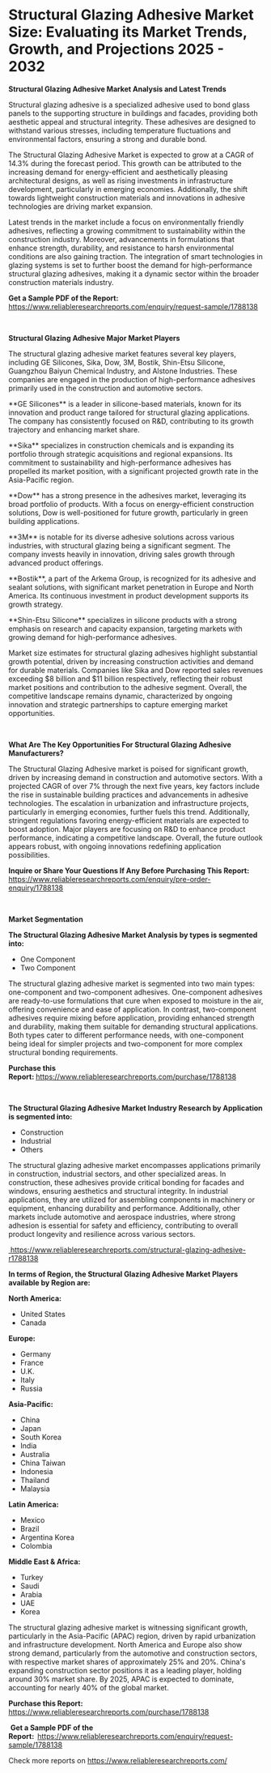 <p><h1>Structural Glazing Adhesive Market Size: Evaluating its Market Trends, Growth, and Projections 2025 - 2032</h1></p><p><strong>Structural Glazing Adhesive Market Analysis and Latest Trends</strong></p>
<p><p>Structural glazing adhesive is a specialized adhesive used to bond glass panels to the supporting structure in buildings and facades, providing both aesthetic appeal and structural integrity. These adhesives are designed to withstand various stresses, including temperature fluctuations and environmental factors, ensuring a strong and durable bond.</p><p>The Structural Glazing Adhesive Market is expected to grow at a CAGR of 14.3% during the forecast period. This growth can be attributed to the increasing demand for energy-efficient and aesthetically pleasing architectural designs, as well as rising investments in infrastructure development, particularly in emerging economies. Additionally, the shift towards lightweight construction materials and innovations in adhesive technologies are driving market expansion.</p><p>Latest trends in the market include a focus on environmentally friendly adhesives, reflecting a growing commitment to sustainability within the construction industry. Moreover, advancements in formulations that enhance strength, durability, and resistance to harsh environmental conditions are also gaining traction. The integration of smart technologies in glazing systems is set to further boost the demand for high-performance structural glazing adhesives, making it a dynamic sector within the broader construction materials industry.</p></p>
<p><strong>Get a Sample PDF of the Report:&nbsp;</strong> <a href="https://www.reliableresearchreports.com/enquiry/request-sample/1788138?utm_campaign=7&utm_medium=2&utm_source=Github&utm_content=ia&utm_term=30012025&utm_id=structural-glazing-adhesive">https://www.reliableresearchreports.com/enquiry/request-sample/1788138</a></p>
<p>&nbsp;</p>
<p><strong>Structural Glazing Adhesive Major Market Players</strong></p>
<p><p>The structural glazing adhesive market features several key players, including GE Silicones, Sika, Dow, 3M, Bostik, Shin-Etsu Silicone, Guangzhou Baiyun Chemical Industry, and Alstone Industries. These companies are engaged in the production of high-performance adhesives primarily used in the construction and automotive sectors.</p><p>**GE Silicones** is a leader in silicone-based materials, known for its innovation and product range tailored for structural glazing applications. The company has consistently focused on R&D, contributing to its growth trajectory and enhancing market share.</p><p>**Sika** specializes in construction chemicals and is expanding its portfolio through strategic acquisitions and regional expansions. Its commitment to sustainability and high-performance adhesives has propelled its market position, with a significant projected growth rate in the Asia-Pacific region.</p><p>**Dow** has a strong presence in the adhesives market, leveraging its broad portfolio of products. With a focus on energy-efficient construction solutions, Dow is well-positioned for future growth, particularly in green building applications.</p><p>**3M** is notable for its diverse adhesive solutions across various industries, with structural glazing being a significant segment. The company invests heavily in innovation, driving sales growth through advanced product offerings.</p><p>**Bostik**, a part of the Arkema Group, is recognized for its adhesive and sealant solutions, with significant market penetration in Europe and North America. Its continuous investment in product development supports its growth strategy.</p><p>**Shin-Etsu Silicone** specializes in silicone products with a strong emphasis on research and capacity expansion, targeting markets with growing demand for high-performance adhesives.</p><p>Market size estimates for structural glazing adhesives highlight substantial growth potential, driven by increasing construction activities and demand for durable materials. Companies like Sika and Dow reported sales revenues exceeding $8 billion and $11 billion respectively, reflecting their robust market positions and contribution to the adhesive segment. Overall, the competitive landscape remains dynamic, characterized by ongoing innovation and strategic partnerships to capture emerging market opportunities.</p></p>
<p>&nbsp;</p>
<p><strong>What Are The Key Opportunities For Structural Glazing Adhesive Manufacturers?</strong></p>
<p><p>The Structural Glazing Adhesive market is poised for significant growth, driven by increasing demand in construction and automotive sectors. With a projected CAGR of over 7% through the next five years, key factors include the rise in sustainable building practices and advancements in adhesive technologies. The escalation in urbanization and infrastructure projects, particularly in emerging economies, further fuels this trend. Additionally, stringent regulations favoring energy-efficient materials are expected to boost adoption. Major players are focusing on R&D to enhance product performance, indicating a competitive landscape. Overall, the future outlook appears robust, with ongoing innovations redefining application possibilities.</p></p>
<p><strong>Inquire or Share Your Questions If Any Before Purchasing This Report:</strong> <a href="https://www.reliableresearchreports.com/enquiry/pre-order-enquiry/1788138?utm_campaign=7&utm_medium=2&utm_source=Github&utm_content=ia&utm_term=30012025&utm_id=structural-glazing-adhesive">https://www.reliableresearchreports.com/enquiry/pre-order-enquiry/1788138</a></p>
<p>&nbsp;</p>
<p><strong>Market Segmentation</strong></p>
<p><strong>The Structural Glazing Adhesive Market Analysis by types is segmented into:</strong></p>
<p><ul><li>One Component</li><li>Two Component</li></ul></p>
<p><p>The structural glazing adhesive market is segmented into two main types: one-component and two-component adhesives. One-component adhesives are ready-to-use formulations that cure when exposed to moisture in the air, offering convenience and ease of application. In contrast, two-component adhesives require mixing before application, providing enhanced strength and durability, making them suitable for demanding structural applications. Both types cater to different performance needs, with one-component being ideal for simpler projects and two-component for more complex structural bonding requirements.</p></p>
<p><strong>Purchase this Report:&nbsp;</strong><a href="https://www.reliableresearchreports.com/purchase/1788138?utm_campaign=7&utm_medium=2&utm_source=Github&utm_content=ia&utm_term=30012025&utm_id=structural-glazing-adhesive">https://www.reliableresearchreports.com/purchase/1788138</a></p>
<p>&nbsp;</p>
<p><strong>The Structural Glazing Adhesive Market Industry Research by Application is segmented into:</strong></p>
<p><ul><li>Construction</li><li>Industrial</li><li>Others</li></ul></p>
<p><p>The structural glazing adhesive market encompasses applications primarily in construction, industrial sectors, and other specialized areas. In construction, these adhesives provide critical bonding for facades and windows, ensuring aesthetics and structural integrity. In industrial applications, they are utilized for assembling components in machinery or equipment, enhancing durability and performance. Additionally, other markets include automotive and aerospace industries, where strong adhesion is essential for safety and efficiency, contributing to overall product longevity and resilience across various sectors.</p></p>
<p><a href="https://www.reliableresearchreports.com/structural-glazing-adhesive-r1788138?utm_campaign=7&utm_medium=2&utm_source=Github&utm_content=ia&utm_term=30012025&utm_id=structural-glazing-adhesive">&nbsp;https://www.reliableresearchreports.com/structural-glazing-adhesive-r1788138</a></p>
<p><strong>In terms of Region, the Structural Glazing Adhesive Market Players available by Region are:</strong></p>
<p>
    <p> <strong> North America: </strong>
        <ul>
            <li>United States</li>
            <li>Canada</li>
        </ul>
        </p> 
    <p> <strong> Europe: </strong>
        <ul>
            <li>Germany</li>
            <li>France</li>
            <li>U.K.</li>
            <li>Italy</li>
            <li>Russia</li>
        </ul>
        </p> 
    <p> <strong> Asia-Pacific: </strong>
        <ul>
            <li>China</li>
            <li>Japan</li>
            <li>South Korea</li>
            <li>India</li>
            <li>Australia</li>
            <li>China Taiwan</li>
            <li>Indonesia</li>
            <li>Thailand</li>
            <li>Malaysia</li>
        </ul>
        </p> 
    <p> <strong> Latin America: </strong>
        <ul>
            <li>Mexico</li>
            <li>Brazil</li>
            <li>Argentina Korea</li>
            <li>Colombia</li>
        </ul>
        </p> 
    <p> <strong> Middle East & Africa: </strong>
        <ul>
            <li>Turkey</li>
            <li>Saudi</li>
            <li>Arabia</li>
            <li>UAE</li>
            <li>Korea</li>
        </ul>
    </p>
    </p>
<p><p>The structural glazing adhesive market is witnessing significant growth, particularly in the Asia-Pacific (APAC) region, driven by rapid urbanization and infrastructure development. North America and Europe also show strong demand, particularly from the automotive and construction sectors, with respective market shares of approximately 25% and 20%. China's expanding construction sector positions it as a leading player, holding around 30% market share. By 2025, APAC is expected to dominate, accounting for nearly 40% of the global market.</p></p>
<p><strong>Purchase this Report: </strong><a href="https://www.reliableresearchreports.com/purchase/1788138?utm_campaign=7&utm_medium=2&utm_source=Github&utm_content=ia&utm_term=30012025&utm_id=structural-glazing-adhesive">https://www.reliableresearchreports.com/purchase/1788138</a></p>
<p>&nbsp;<strong>Get a Sample PDF of the Report:&nbsp;&nbsp;</strong><a href="https://www.reliableresearchreports.com/enquiry/request-sample/1788138?utm_campaign=7&utm_medium=2&utm_source=Github&utm_content=ia&utm_term=30012025&utm_id=structural-glazing-adhesive">https://www.reliableresearchreports.com/enquiry/request-sample/1788138</a></p>
<p><strong></strong></p>
<p>Check more reports on <a href="https://www.reliableresearchreports.com/?utm_campaign=7&utm_medium=2&utm_source=Github&utm_content=ia&utm_term=30012025&utm_id=structural-glazing-adhesive">https://www.reliableresearchreports.com/</a></p>